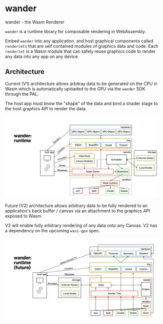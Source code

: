 # wander
wander - the Wasm Renderer

`wander` is a runtime library for composable rendering in WebAssembly.

Embed `wander` into any application, and host graphical components called `renderlets` that are self contained modules of graphics data and code. Each `renderlet` is a Wasm module that can safely reuse graphics code to render any data into any app on any device.

## Architecture

Current (V1) architecture allows arbitray data to be generated on the CPU in Wasm which is automatically uploaded to the GPU via the `wander` SDK through the PAL.

The host app must know the "shape" of the data and bind a shader stage to the host graphics API to render the data.

![image info](/docs/v1.png)

Future (V2) architecture allows arbitrary data to be fully rendered to an application's back buffer / canvas via an attachment to the graphics API exposed to Wasm.

V2 will enable fully arbitrary rendering of any data onto any Canvas. V2 has a dependency on the upcoming `wasi-gpu` spec.

![image info](/docs/v2.png)